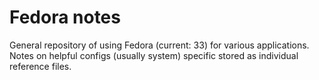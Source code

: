 # Fedora notes
General repository of using Fedora (current: 33) for various applications. Notes on helpful configs (usually system) specific stored as individual reference files.
